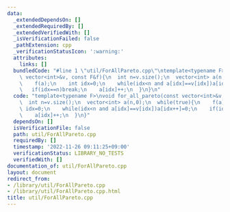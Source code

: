 ```yaml
---
data:
  _extendedDependsOn: []
  _extendedRequiredBy: []
  _extendedVerifiedWith: []
  _isVerificationFailed: false
  _pathExtension: cpp
  _verificationStatusIcon: ':warning:'
  attributes:
    links: []
  bundledCode: "#line 1 \"util/ForAllPareto.cpp\"\ntemplate<typename F>\nvoid for_all_pareto(const\
    \ vector<int>&v, const F&f){\n  int n=v.size();\n  vector<int> a(n,0);\n  while(true){\n\
    \    f(a);\n    int idx=0;\n    while(idx<n and a[idx]==v[idx])a[idx++]=0;\n \
    \   if(idx==n)break;\n    a[idx]++;\n  }\n}\n"
  code: "template<typename F>\nvoid for_all_pareto(const vector<int>&v, const F&f){\n\
    \  int n=v.size();\n  vector<int> a(n,0);\n  while(true){\n    f(a);\n    int\
    \ idx=0;\n    while(idx<n and a[idx]==v[idx])a[idx++]=0;\n    if(idx==n)break;\n\
    \    a[idx]++;\n  }\n}"
  dependsOn: []
  isVerificationFile: false
  path: util/ForAllPareto.cpp
  requiredBy: []
  timestamp: '2022-11-26 09:11:25+09:00'
  verificationStatus: LIBRARY_NO_TESTS
  verifiedWith: []
documentation_of: util/ForAllPareto.cpp
layout: document
redirect_from:
- /library/util/ForAllPareto.cpp
- /library/util/ForAllPareto.cpp.html
title: util/ForAllPareto.cpp
---
```

